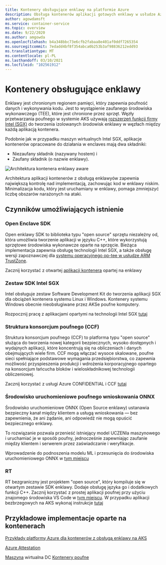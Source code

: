 ```yaml
---
title: Kontenery obsługujące enklawy na platformie Azure
description: Obsługa kontenerów aplikacji gotowych enklawy w usłudze Azure Kubernetes Service (AKS)
author: agowdamsft
ms.service: container-service
ms.topic: overview
ms.date: 9/22/2020
ms.author: amgowda
ms.openlocfilehash: b4a348bbc73e6cfb2fabaa8e401af0ddf7265354
ms.sourcegitcommit: 7edadd4bf8f354abca0b253b3af98836212edd93
ms.translationtype: MT
ms.contentlocale: pl-PL
ms.lasthandoff: 03/10/2021
ms.locfileid: "102561912"
---
```

# <a name="enclave-aware-containers"></a>Kontenery obsługujące enklawy

Enklawy jest chronionym regionem pamięci, który zapewnia poufność danych i wykonywania kodu. Jest to wystąpienie zaufanego środowiska wykonawczego (TEE), które jest chronione przez sprzęt. Węzły przetwarzania poufnego w systemie AKS używają [rozszerzeń funkcji firmy Intel (SGX)](https://software.intel.com/sgx) do tworzenia izolowanych środowisk enklawy w węzłach między każdą aplikacją kontenera.

Podobnie jak w przypadku maszyn wirtualnych Intel SGX, aplikacje kontenerów opracowane do działania w enclaves mają dwa składniki:

- Niezaufany składnik (nazywany hostem) i
- Zaufany składnik (o nazwie enklawy).

![Architektura kontenera enklawy aware](./media/enclave-aware-containers/enclaveawarecontainer.png)

Architektura aplikacji kontenerów z obsługą enklawyów zapewnia największą kontrolę nad implementacją, zachowując kod w enklawy niskim. Minimalizacja kodu, który jest uruchamiany w enklawy, pomaga zmniejszyć liczbę obszarów narażonych na ataki.   

## <a name="enablers"></a>Czynników umożliwiających istnienie

### <a name="open-enclave-sdk"></a>Open Enclave SDK
Open enklawy SDK to biblioteka typu "open source" sprzętu niezależny od, która umożliwia tworzenie aplikacji w języku C++, które wykorzystują sprzętowe środowiska wykonawcze oparte na sprzęcie. Bieżąca implementacja zapewnia obsługę technologii Intel SGX, a także obsługę wersji zapoznawczej dla [systemu operacyjnego op-tee w usłudze ARM TrustZone](https://optee.readthedocs.io/en/latest/general/about.html).

Zacznij korzystać z otwartej [aplikacji kontenera](https://github.com/openenclave/openenclave/tree/master/docs/GettingStartedDocs) opartej na enklawy

### <a name="intel-sgx-sdk"></a>Zestaw SDK Intel SGX
Intel obsługuje zestaw Software Development Kit do tworzenia aplikacji SGX dla obciążeń kontenera systemu Linux i Windows. Kontenery systemu Windows obecnie nieobsługiwane przez AKSe poufne komputery.

Rozpocznij pracę z aplikacjami opartymi na technologii Intel SGX [tutaj](https://software.intel.com/content/www/us/en/develop/topics/software-guard-extensions/sdk.html)

### <a name="confidential-consortium-framework-ccf"></a>Struktura konsorcjum poufnego (CCF)
Struktura konsorcjum poufnego (CCF) to platforma typu "open source" służąca do tworzenia nowej kategorii bezpiecznych, wysoko dostępnych i wydajnych aplikacji, które koncentrują się na obliczeniach i danych obejmujących wiele firm. CCF mogą włączać wysoce skalowane, poufne sieci spełniające podstawowe wymagania przedsiębiorstwa, co zapewnia możliwość przyspieszenia produkcji i wdrożenia korporacyjnego opartego na konsorcjum łańcucha bloków i wieloskładnikowej technologii obliczeniowej.

Zacznij korzystać z usługi Azure CONFIDENTIAL i CCF [tutaj](https://github.com/Microsoft/CCF)

### <a name="confidential-inferencing-onnx-runtime"></a>Środowisko uruchomieniowe poufnego wnioskowania ONNX

Środowisko uruchomieniowe ONNX (Open Source enklawy) ustanawia bezpieczny kanał między klientem a usługą wnioskowania — bez zapewnienia, że ani żądanie, ani odpowiedź nie mogą opuścić bezpiecznego enklawy. 

To rozwiązanie pozwala przenieść istniejący model UCZENIa maszynowego i uruchamiać je w sposób poufny, jednocześnie zapewniając zaufanie między klientem i serwerem przez zaświadczanie i weryfikacje. 

Wprowadzenie do podnoszenia modelu ML i przesunięcia do środowiska uruchomieniowego ONNX w [tym miejscu](https://aka.ms/confidentialinference)

### <a name="edgeless-rt"></a>RT

RT bezgraniczny jest projektem "open source", który kompiluje się w otwartym zestawie SDK enklawy. Dodaje obsługę języka go i dodatkowych funkcji C++. Zacznij korzystać z prostej aplikacji poufnej przy użyciu znajomego środowiska VS Code w [tym miejscu](https://github.com/edgelesssys/edgelessrt). W przypadku aplikacji bezbrzegowych na AKS wykonaj instrukcje [tutaj](https://github.com/edgelesssys/edgelessrt/blob/master/docs/ERTAzureAKSDeployment.md)


## <a name="container-based-sample-implementations"></a>Przykładowe implementacje oparte na kontenerach

[Przykłady platformy Azure dla kontenerów z obsługą enklawy na AKS](https://github.com/Azure-Samples/confidential-computing/tree/main/containersamples)

<!-- LINKS - external -->
[Azure Attestation](../attestation/overview.md)


<!-- LINKS - internal -->
[Maszyna](./virtual-machine-solutions.md) 
 wirtualna DC [Kontenery poufne](./confidential-containers.md)